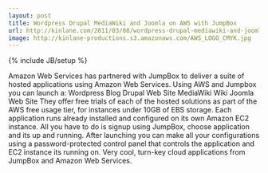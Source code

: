 ```yaml
---
layout: post
title: Wordpress Drupal MediaWiki and Joomla on AWS with JumpBox
url: http://kinlane.com/2011/03/08/wordpress-drupal-mediawiki-and-joomla-on-aws-with-jumpbox/
image: http://kinlane-productions.s3.amazonaws.com/AWS_LOGO_CMYK.jpg
---
```

{% include JB/setup %}
<p>
     Amazon Web Services has partnered with JumpBox to deliver a suite of hosted applications using Amazon Web Services. Using AWS and Jumpbox you can launch a: Wordpress Blog Drupal Web Site MediaWiki Wiki Joomla Web Site They offer free trials of each of the hosted solutions as part of the AWS free usage tier, for instances under 10GB of EBS storage. Each application runs already installed and configured on its own Amazon EC2 instance. All you have to do is signup using JumpBox, choose application and its up and running. After launching you can make all your configurations using a password-protected control panel that controls the application and EC2 instance its running on. Very cool, turn-key cloud applications from JumpBox and Amazon Web Services.
</p>